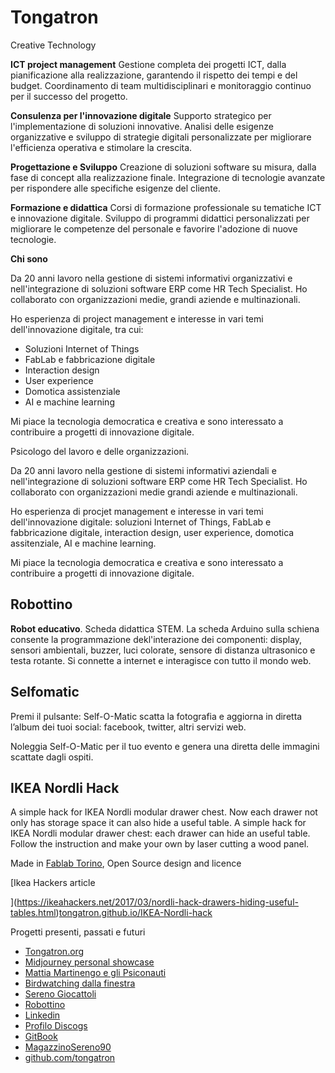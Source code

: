  

# Tongatron

Creative Technology



**ICT project management**
Gestione completa dei progetti ICT, dalla pianificazione alla realizzazione, garantendo il rispetto dei tempi e del budget. Coordinamento di team multidisciplinari e monitoraggio continuo per il successo del progetto.

**Consulenza per l'innovazione digitale**
Supporto strategico per l'implementazione di soluzioni innovative. Analisi delle esigenze organizzative e sviluppo di strategie digitali personalizzate per migliorare l'efficienza operativa e stimolare la crescita.

**Progettazione e Sviluppo**
Creazione di soluzioni software su misura, dalla fase di concept alla realizzazione finale. Integrazione di tecnologie avanzate per rispondere alle specifiche esigenze del cliente.

**Formazione e didattica**
Corsi di formazione professionale su tematiche ICT e innovazione digitale. Sviluppo di programmi didattici personalizzati per migliorare le competenze del personale e favorire l'adozione di nuove tecnologie.



**Chi sono**

Da 20 anni lavoro nella gestione di sistemi informativi organizzativi e nell'integrazione di soluzioni software ERP come HR Tech Specialist. Ho collaborato con organizzazioni medie, grandi aziende e multinazionali.

Ho esperienza di project management e interesse in vari temi dell'innovazione digitale, tra cui:

- Soluzioni Internet of Things
- FabLab e fabbricazione digitale
- Interaction design
- User experience
- Domotica assistenziale
- AI e machine learning

Mi piace la tecnologia democratica e creativa e sono interessato a contribuire a progetti di innovazione digitale.







Psicologo del lavoro e delle organizzazioni.

Da 20 anni lavoro nella gestione di sistemi informativi aziendali e nell'integrazione di soluzioni software ERP come HR Tech Specialist. Ho collaborato con organizzazioni medie grandi aziende e multinazionali.

Ho esperienza di procjet management e interesse in vari temi dell'innovazione digitale: soluzioni Internet of Things, FabLab e fabbricazione digitale, interaction design, user experience, domotica assitenziale, AI e machine learning.

Mi piace la tecnologia democratica e creativa e sono interessato a contribuire a progetti di innovazione digitale.



## Robottino

**Robot educativo**.
Scheda didattica STEM. La scheda Arduino sulla schiena consente la programmazione dekl'interazione dei componenti: display, sensori ambientali, buzzer, luci colorate, sensore di distanza ultrasonico e testa rotante. Si connette a internet e interagisce con tutto il mondo web.

## Selfomatic

Premi il pulsante: Self-O-Matic scatta la fotografia e aggiorna in diretta l’album dei tuoi social: facebook, twitter, altri servizi web.

Noleggia Self-O-Matic per il tuo evento e genera una diretta delle immagini scattate dagli ospiti.

## IKEA Nordli Hack

A simple hack for IKEA Nordli modular drawer chest. Now each drawer not only has storage space it can also hide a useful table.
A simple hack for IKEA Nordli modular drawer chest: each drawer can hide an useful table. Follow the instruction and make your own by laser cutting a wood panel.

Made in [Fablab Torino](https://www.fablabtorino.org/), Open Source design and licence

[Ikea Hackers article

](https://ikeahackers.net/2017/03/nordli-hack-drawers-hiding-useful-tables.html)[tongatron.github.io/IKEA-Nordli-hack](https://tongatron.github.io/IKEA-Nordli-hack/)



Progetti presenti, passati e futuri

- [Tongatron.org](https://www.tongatron.org/)
- [Midjourney personal showcase](https://www.tongatron.org/ai-showcase)
- [Mattia Martinengo e gli Psiconauti](https://sites.google.com/view/mm-e-gli-psiconauti/home-page)
- [Birdwatching dalla finestra](https://sites.google.com/view/window-birdwatching-turin/home-page)
- [Sereno Giocattoli](https://www.serenogiocattoli.it/)
- [Robottino](https://github.com/tongatron/robottino)
- [Linkedin](https://www.linkedin.com/in/giovannibindi/)
- [Profilo Discogs](https://www.discogs.com/artist/4340085-Giovanni-Bindi)
- [GitBook](https://tongatron.gitbook.io/tongatron/)
- [MagazzinoSereno90](https://github.com/tongatron/MagazzinoSereno90)
- [github.com/tongatron](https://github.com/tongatron)





